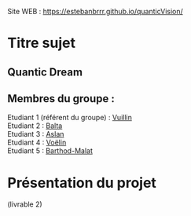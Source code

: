 Site WEB : https://estebanbrrr.github.io/quanticVision/
# Titre sujet   

## Quantic Dream    



## Membres du groupe :

Etudiant 1 (référent du groupe) :  [Vuillin](mailto:thomas.vuillin@edu.univ-fcomte.fr?subject=SAE_1_05_06)  
Etudiant 2 : [Balta](mailto:ibrahim.balta@edu.univ-fcomte.fr?subject=SAE_1_05_06)   
Etudiant 3 : [Aslan](mailto:thomas.vuillin@edu.univ-fcomte.fr?subject=SAE_1_05_06)  
Etudiant 4 : [Voëlin](mailto:semih.aslan@edu.univ-fcomte.fr?subject=SAE_1_05_06)  
Etudiant 5 : [Barthod-Malat](mailto:esteban.barthod-malat@edu.univ-fcomte.fr?subject=SAE_1_05_06) 

# Présentation du projet

(livrable 2)
